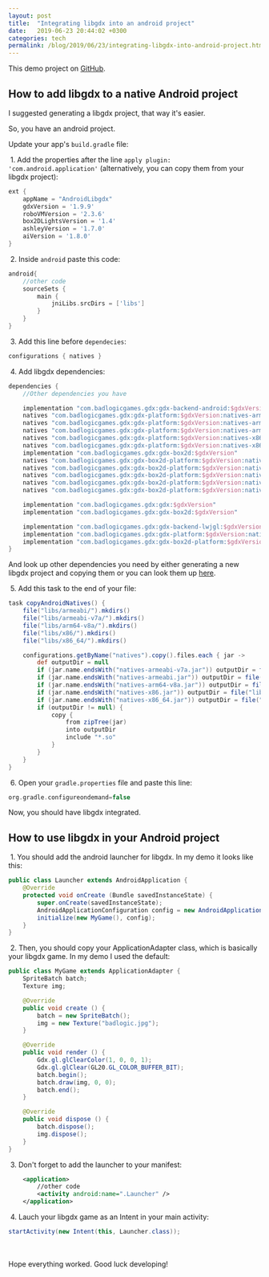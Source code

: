 ```yaml
---
layout: post
title:  "Integrating libgdx into an android project"
date:   2019-06-23 20:44:02 +0300
categories: tech
permalink: /blog/2019/06/23/integrating-libgdx-into-android-project.html
---
```


This demo project on [GitHub](https://github.com/IvanLudvig/android-libgdx-demo).

## How to add libgdx to a native Android project
I suggested generating a libgdx project, that way it's easier. 

So, you have an android project.

Update your app's `build.gradle` file: 

&nbsp;1. Add the properties after the line `apply plugin: 'com.android.application'` (alternatively, you can copy them from your libgdx project):

```gradle
ext {
    appName = "AndroidLibgdx"
    gdxVersion = '1.9.9'
    roboVMVersion = '2.3.6'
    box2DLightsVersion = '1.4'
    ashleyVersion = '1.7.0'
    aiVersion = '1.8.0'
}

```
&nbsp;2. Inside `android` paste this code:

```gradle
android{
    //other code
    sourceSets {
        main {
            jniLibs.srcDirs = ['libs']
        }
    }
}
```

&nbsp;3. Add this line before `dependecies`:

```gradle
configurations { natives }
```
&nbsp;4. Add libgdx dependencies:

```gradle
dependencies {
    //Other dependencies you have

    implementation "com.badlogicgames.gdx:gdx-backend-android:$gdxVersion"
    natives "com.badlogicgames.gdx:gdx-platform:$gdxVersion:natives-armeabi"
    natives "com.badlogicgames.gdx:gdx-platform:$gdxVersion:natives-armeabi-v7a"
    natives "com.badlogicgames.gdx:gdx-platform:$gdxVersion:natives-arm64-v8a"
    natives "com.badlogicgames.gdx:gdx-platform:$gdxVersion:natives-x86"
    natives "com.badlogicgames.gdx:gdx-platform:$gdxVersion:natives-x86_64"
    implementation "com.badlogicgames.gdx:gdx-box2d:$gdxVersion"
    natives "com.badlogicgames.gdx:gdx-box2d-platform:$gdxVersion:natives-armeabi"
    natives "com.badlogicgames.gdx:gdx-box2d-platform:$gdxVersion:natives-armeabi-v7a"
    natives "com.badlogicgames.gdx:gdx-box2d-platform:$gdxVersion:natives-arm64-v8a"
    natives "com.badlogicgames.gdx:gdx-box2d-platform:$gdxVersion:natives-x86"
    natives "com.badlogicgames.gdx:gdx-box2d-platform:$gdxVersion:natives-x86_64"

    implementation "com.badlogicgames.gdx:gdx:$gdxVersion"
    implementation "com.badlogicgames.gdx:gdx-box2d:$gdxVersion"

    implementation "com.badlogicgames.gdx:gdx-backend-lwjgl:$gdxVersion"
    implementation "com.badlogicgames.gdx:gdx-platform:$gdxVersion:natives-desktop"
    implementation "com.badlogicgames.gdx:gdx-box2d-platform:$gdxVersion:natives-desktop"
}
```

And look up other dependencies you need by either generating a new libgdx project and copying them or you can look them up [here](https://github.com/libgdx/libgdx/wiki/Dependency-management-with-Gradle).

&nbsp;5. Add this task to the end of your file:

```gradle
task copyAndroidNatives() {
    file("libs/armeabi/").mkdirs()
    file("libs/armeabi-v7a/").mkdirs()
    file("libs/arm64-v8a/").mkdirs()
    file("libs/x86/").mkdirs()
    file("libs/x86_64/").mkdirs()

    configurations.getByName("natives").copy().files.each { jar ->
        def outputDir = null
        if (jar.name.endsWith("natives-armeabi-v7a.jar")) outputDir = file("libs/armeabi-v7a")
        if (jar.name.endsWith("natives-armeabi.jar")) outputDir = file("libs/armeabi")
        if (jar.name.endsWith("natives-arm64-v8a.jar")) outputDir = file("libs/arm64-v8a")
        if (jar.name.endsWith("natives-x86.jar")) outputDir = file("libs/x86")
        if (jar.name.endsWith("natives-x86_64.jar")) outputDir = file("libs/x86_64")
        if (outputDir != null) {
            copy {
                from zipTree(jar)
                into outputDir
                include "*.so"
            }
        }
    }
}
```

&nbsp;6. Open your `gradle.properties` file and paste this line:

```gradle
org.gradle.configureondemand=false
```

Now, you should have libgdx integrated.

## How to use libgdx in your Android project

&nbsp;1. You should add the android launcher for libgdx. In my demo it looks like this: 

```java
public class Launcher extends AndroidApplication {
    @Override
    protected void onCreate (Bundle savedInstanceState) {
        super.onCreate(savedInstanceState);
        AndroidApplicationConfiguration config = new AndroidApplicationConfiguration();
        initialize(new MyGame(), config);
    }
}
```
&nbsp;2. Then, you should copy your ApplicationAdapter class, which is basically your libgdx game. In my demo I used the default:

```java
public class MyGame extends ApplicationAdapter {
    SpriteBatch batch;
    Texture img;

    @Override
    public void create () {
        batch = new SpriteBatch();
        img = new Texture("badlogic.jpg");
    }

    @Override
    public void render () {
        Gdx.gl.glClearColor(1, 0, 0, 1);
        Gdx.gl.glClear(GL20.GL_COLOR_BUFFER_BIT);
        batch.begin();
        batch.draw(img, 0, 0);
        batch.end();
    }

    @Override
    public void dispose () {
        batch.dispose();
        img.dispose();
    }
}
```
&nbsp;3. Don't forget to add the launcher to your manifest:
```xml
    <application>
        //other code
        <activity android:name=".Launcher" />
    </application>
```
&nbsp;4. Lauch your libgdx game as an Intent in your main activity:

```java
startActivity(new Intent(this, Launcher.class));
```
<br/><br/>
Hope everything worked. Good luck developing!